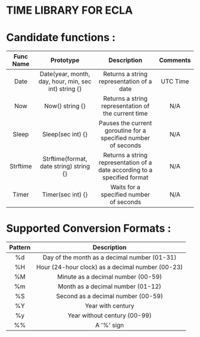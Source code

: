 # TIME LIBRARY FOR ECLA

# Candidate functions :

| Func Name |                      Prototype                       |                                Description                                | Comments |
|:---------:|:----------------------------------------------------:|:-------------------------------------------------------------------------:|:--------:|
|   Date    | Date(year, month, day, hour, min, sec int) string {} |                 Returns a string representation of a date                 | UTC Time |
|    Now    |                   Now() string {}                    |            Returns a string representation of the current time            |   N/A    |
|   Sleep   |                  Sleep(sec int) {}                   |      Pauses the current goroutine for a specified number of seconds       |   N/A    |
| Strftime  |       Strftime(format, date string) string {}        | Returns a string representation of a date according to a specified format |   N/A    |
|   Timer   |                  Timer(sec int) {}                   |                  Waits for a specified number of seconds                  |   N/A    |

# Supported Conversion Formats :
| Pattern |                   Description                    |
|:-------:|:------------------------------------------------:|
|   %d    |   Day of the month as a decimal number (01-31)   |
|   %H    | Hour (24-hour clock) as a decimal number (00-23) |
|   %M    |        Minute as a decimal number (00-59)        |
|   %m    |        Month as a decimal number (01-12)         |
|   %S    |        Second as a decimal number (00-59)        |
|   %Y    |                Year with century                 |
|   %y    |           Year without century (00-99)           |
|   %%    |                    A '%' sign                    |